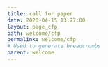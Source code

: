 ```yaml
---
title: call for paper
date: 2020-04-15 13:27:00
layout: page_cfp
path: welcome/cfp
permalink: welcome/cfp
# Used to generate breadcrumbs
parent: welcome
---
```

